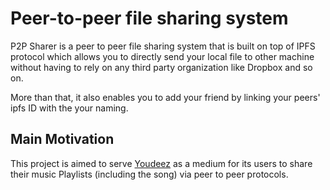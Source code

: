 # Peer-to-peer file sharing system

P2P Sharer is a peer to peer file sharing system that is built on top of IPFS protocol which allows you to directly send your local file to other machine without having to rely on any third party organization like Dropbox and so on.

More than that, it also enables you to add your friend by linking your peers' ipfs ID with the your naming.

## Main Motivation

This project is aimed to serve [Youdeez](https://github.com/moon004/YouDeez) as a medium for its users to share their music Playlists (including the song) via peer to peer protocols.
